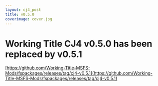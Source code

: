 ```yaml
---
layout: cj4_post
title: v0.5.0
coverimage: cover.jpg
---
```

# Working Title CJ4 v0.5.0 has been replaced by v0.5.1
[https://github.com/Working-Title-MSFS-Mods/fspackages/releases/tag/cj4-v0.5.1](https://github.com/Working-Title-MSFS-Mods/fspackages/releases/tag/cj4-v0.5.1)